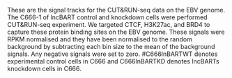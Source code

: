 These are the signal tracks for the CUT&RUN-seq data on the EBV genome. The C666-1 of lncBART control and knockdown cells were performed CUT&RUN-seq experiment. We targeted CTCF, H3K27ac, and BRD4 to capture these protein binding sites on the EBV genome. These signals were RPKM normalised and they have been normalised to the random background by subtracting each bin size to the mean of the background signals. Any negative signals were set to zero.
#C666lnBARTWT denotes experimental control cells in C666 and C666lnBARTKD denotes lncBARTs knockdown cells in C666.
